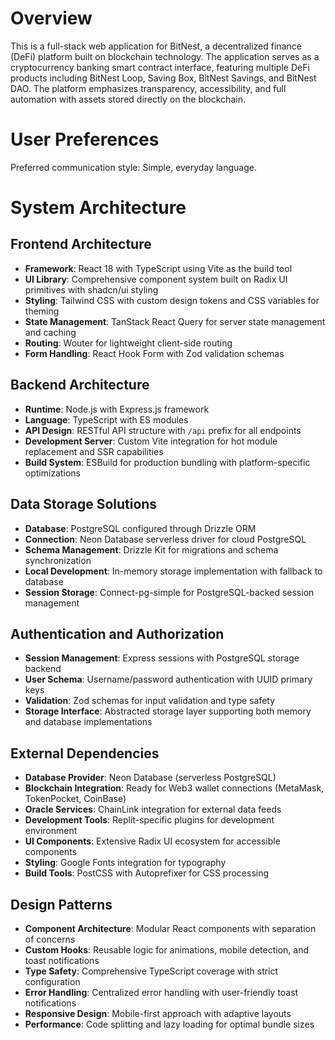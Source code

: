 # Overview

This is a full-stack web application for BitNest, a decentralized finance (DeFi) platform built on blockchain technology. The application serves as a cryptocurrency banking smart contract interface, featuring multiple DeFi products including BitNest Loop, Saving Box, BitNest Savings, and BitNest DAO. The platform emphasizes transparency, accessibility, and full automation with assets stored directly on the blockchain.

# User Preferences

Preferred communication style: Simple, everyday language.

# System Architecture

## Frontend Architecture
- **Framework**: React 18 with TypeScript using Vite as the build tool
- **UI Library**: Comprehensive component system built on Radix UI primitives with shadcn/ui styling
- **Styling**: Tailwind CSS with custom design tokens and CSS variables for theming
- **State Management**: TanStack React Query for server state management and caching
- **Routing**: Wouter for lightweight client-side routing
- **Form Handling**: React Hook Form with Zod validation schemas

## Backend Architecture
- **Runtime**: Node.js with Express.js framework
- **Language**: TypeScript with ES modules
- **API Design**: RESTful API structure with `/api` prefix for all endpoints
- **Development Server**: Custom Vite integration for hot module replacement and SSR capabilities
- **Build System**: ESBuild for production bundling with platform-specific optimizations

## Data Storage Solutions
- **Database**: PostgreSQL configured through Drizzle ORM
- **Connection**: Neon Database serverless driver for cloud PostgreSQL
- **Schema Management**: Drizzle Kit for migrations and schema synchronization
- **Local Development**: In-memory storage implementation with fallback to database
- **Session Storage**: Connect-pg-simple for PostgreSQL-backed session management

## Authentication and Authorization
- **Session Management**: Express sessions with PostgreSQL storage backend
- **User Schema**: Username/password authentication with UUID primary keys
- **Validation**: Zod schemas for input validation and type safety
- **Storage Interface**: Abstracted storage layer supporting both memory and database implementations

## External Dependencies
- **Database Provider**: Neon Database (serverless PostgreSQL)
- **Blockchain Integration**: Ready for Web3 wallet connections (MetaMask, TokenPocket, CoinBase)
- **Oracle Services**: ChainLink integration for external data feeds
- **Development Tools**: Replit-specific plugins for development environment
- **UI Components**: Extensive Radix UI ecosystem for accessible components
- **Styling**: Google Fonts integration for typography
- **Build Tools**: PostCSS with Autoprefixer for CSS processing

## Design Patterns
- **Component Architecture**: Modular React components with separation of concerns
- **Custom Hooks**: Reusable logic for animations, mobile detection, and toast notifications
- **Type Safety**: Comprehensive TypeScript coverage with strict configuration
- **Error Handling**: Centralized error handling with user-friendly toast notifications
- **Responsive Design**: Mobile-first approach with adaptive layouts
- **Performance**: Code splitting and lazy loading for optimal bundle sizes